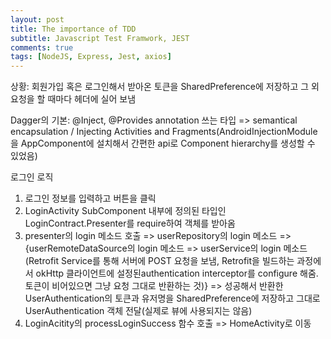```yaml
---
layout: post
title: The importance of TDD
subtitle: Javascript Test Framwork, JEST
comments: true
tags: [NodeJS, Express, Jest, axios]
---
```


상황: 회원가입 혹은 로그인해서 받아온 토큰을 SharedPreference에 저장하고 그 외 요청을 할 때마다 헤더에 실어 보냄 

Dagger의 기본: @Inject, @Provides annotation 쓰는 타입 => semantical encapsulation / Injecting Activities and Fragments(AndroidInjectionModule을 AppComponent에 설치해서 간편한 api로 Component hierarchy를 생성할 수 있었음)

로그인 로직 

1. 로그인 정보를 입력하고 버튼을 클릭
2. LoginActivity SubComponent 내부에 정의된 타입인 LoginContract.Presenter를 require하여 객체를 받아옴 
3. presenter의 login 메소드 호출 => userRepository의 login 메소드 => {userRemoteDataSource의 login 메소드 => userService의 login 메소드 (Retrofit Service를 통해 서버에 POST 요청을 보냄, Retrofit을 빌드하는 과정에서 okHttp 클라이언트에 설정된authentication interceptor를 configure 해줌. 토큰이 비어있으면 그냥 요청 그대로 반환하는 것)} => 성공해서 반환한 UserAuthentication의 토큰과 유저명을 SharedPreference에 저장하고 그대로 UserAuthentication 객체 전달(실제로 뷰에 사용되지는 않음)
4. LoginAcitity의 processLoginSuccess 함수 호출 => HomeActivity로 이동



